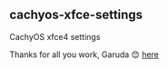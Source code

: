## cachyos-xfce-settings

CachyOS xfce4 settings


Thanks for all you work, Garuda 😊 [here](https://gitlab.com/garuda-linux/themes-and-settings/settings/garuda-xfce-settings)
